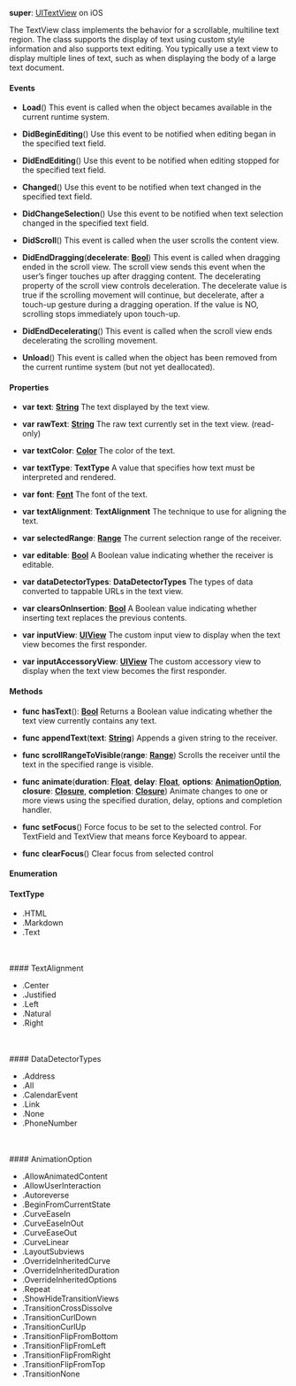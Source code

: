 **super**: [UITextView](UITextView.md) on iOS

The TextView class implements the behavior for a scrollable, multiline text region. The class supports the display of text using custom style information and also supports text editing. You typically use a text view to display multiple lines of text, such as when displaying the body of a large text document.

#### Events

* **Load**()
This event is called when the object becames available in the current runtime system.

* **DidBeginEditing**()
Use this event to be notified when editing began in the specified text field.

* **DidEndEditing**()
Use this event to be notified when editing stopped for the specified text field.

* **Changed**()
Use this event to be notified when text changed in the specified text field.

* **DidChangeSelection**()
Use this event to be notified when text selection changed in the specified text field.

* **DidScroll**()
This event is called when the user scrolls the content view.

* **DidEndDragging**(**decelerate**: <strong>[Bool](../gravity/types.md)</strong>)
This event is called when dragging ended in the scroll view. The scroll view sends this event when the user’s finger touches up after dragging content. The decelerating property of the scroll view controls deceleration. The decelerate value is true if the scrolling movement will continue, but decelerate, after a touch-up gesture during a dragging operation. If the value is NO, scrolling stops immediately upon touch-up.

* **DidEndDecelerating**()
This event is called when the scroll view ends decelerating the scrolling movement.

* **Unload**()
This event is called when the object has been removed from the current runtime system (but not yet deallocated).



#### Properties

* **var** **text**: **[String](../gravity/types.md)**
The text displayed by the text view.

* **var** **rawText**: **[String](../gravity/types.md)**
The raw text currently set in the text view. \(read-only\)

* **var** **textColor**: **[Color](color.md)**
The color of the text.

* **var** **textType**: **TextType**
A value that specifies how text must be interpreted and rendered.

* **var** **font**: **[Font](font.md)**
The font of the text.

* **var** **textAlignment**: **TextAlignment**
The technique to use for aligning the text.

* **var** **selectedRange**: **[Range](range.md)**
The current selection range of the receiver.

* **var** **editable**: **[Bool](../gravity/types.md)**
A Boolean value indicating whether the receiver is editable.

* **var** **dataDetectorTypes**: **DataDetectorTypes**
The types of data converted to tappable URLs in the text view.

* **var** **clearsOnInsertion**: **[Bool](../gravity/types.md)**
A Boolean value indicating whether inserting text replaces the previous contents.

* **var** **inputView**: **[UIView](UIView.md)**
The custom input view to display when the text view becomes the first responder.

* **var** **inputAccessoryView**: **[UIView](UIView.md)**
The custom accessory view to display when the text view becomes the first responder.



#### Methods

* **func** **hasText**(): <strong>[Bool](../gravity/types.md)</strong> 
Returns a Boolean value indicating whether the text view currently contains any text.

* **func** **appendText**(**text**: <strong>[String](../gravity/types.md)</strong>)
Appends a given string to the receiver.

* **func** **scrollRangeToVisible**(**range**: <strong>[Range](range.md)</strong>)
Scrolls the receiver until the text in the specified range is visible.

* **func** **animate**(**duration**: <strong>[Float](../gravity/types.md)</strong>, **delay**: <strong>[Float](../gravity/types.md)</strong>, **options**: <strong><a href="#_enum_AnimationOption">AnimationOption</a></strong>, **closure**: <strong>[Closure](../gravity/closures.md)</strong>, **completion**: <strong>[Closure](../gravity/closures.md)</strong>)
Animate changes to one or more views using the specified duration, delay, options and completion handler.

* **func** **setFocus**()
Force focus to be set to the selected control. For TextField and TextView that means force Keyboard to appear.

* **func** **clearFocus**()
Clear focus from selected control





#### Enumeration

#### TextType
 * .HTML
 * .Markdown
 * .Text

<br><br>#### TextAlignment
 * .Center
 * .Justified
 * .Left
 * .Natural
 * .Right

<br><br>#### DataDetectorTypes
 * .Address
 * .All
 * .CalendarEvent
 * .Link
 * .None
 * .PhoneNumber

<br><br>#### AnimationOption
 * .AllowAnimatedContent
 * .AllowUserInteraction
 * .Autoreverse
 * .BeginFromCurrentState
 * .CurveEaseIn
 * .CurveEaseInOut
 * .CurveEaseOut
 * .CurveLinear
 * .LayoutSubviews
 * .OverrideInheritedCurve
 * .OverrideInheritedDuration
 * .OverrideInheritedOptions
 * .Repeat
 * .ShowHideTransitionViews
 * .TransitionCrossDissolve
 * .TransitionCurlDown
 * .TransitionCurlUp
 * .TransitionFlipFromBottom
 * .TransitionFlipFromLeft
 * .TransitionFlipFromRight
 * .TransitionFlipFromTop
 * .TransitionNone

<br><br>

